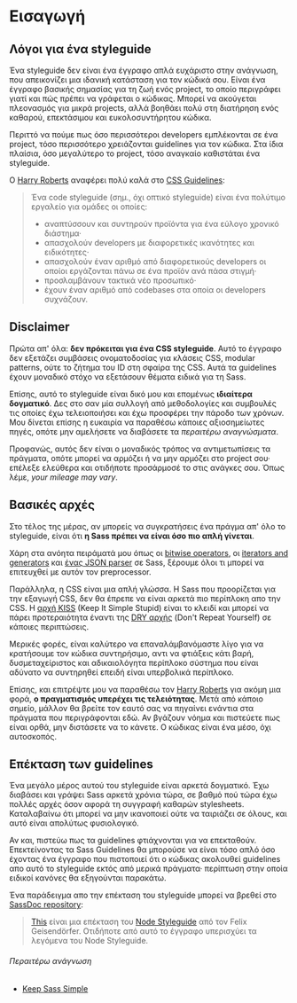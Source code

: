 
# Εισαγωγή

## Λόγοι για ένα styleguide

Ένα styleguide δεν είναι ένα έγγραφο απλά ευχάριστο στην ανάγνωση, που απεικονίζει μια ιδανική κατάσταση για τον κώδικά σου. Είναι ένα έγγραφο βασικής σημασίας για τη ζωή ενός project, το οποίο περιγράφει γιατί και πώς πρέπει να γράφεται ο κώδικας. Μπορεί να ακούγεται πλεονασμός για μικρά projects, αλλά βοηθάει πολύ στη διατήρηση ενός καθαρού, επεκτάσιμου και ευκολοσυντήρητου κώδικα.

Περιττό να πούμε πως όσο περισσότεροι developers εμπλέκονται σε ένα project, τόσο περισσότερο χρειάζονται guidelines για τον κώδικα. Στα ίδια πλαίσια, όσο μεγαλύτερο το project, τόσο αναγκαίο καθιστάται ένα styleguide.

Ο [Harry Roberts](http://csswizardry.com) αναφέρει πολύ καλά στο [CSS Guidelines](http://cssguidelin.es/#the-importance-of-a-styleguide):

<blockquote>
  <p>Ένα code styleguide (σημ., όχι οπτικό styleguide) είναι ένα πολύτιμο εργαλείο για ομάδες οι οποίες:</p>
  <ul>
    <li>αναπτύσσουν και συντηρούν προϊόντα για ένα εύλογο χρονικό διάστημα·</li>
    <li>απασχολούν developers με διαφορετικές ικανότητες και ειδικότητες·</li>
    <li>απασχολούν έναν αριθμό από διαφορετικούς developers οι οποίοι εργάζονται πάνω σε ένα προϊόν ανά πάσα στιγμή·</li>
    <li>προσλαμβάνουν τακτικά νέο προσωπικό·</li>
    <li>έχουν έναν αριθμό από codebases στα οποία οι developers συχνάζουν.</li>
  </ul>
</blockquote>

## Disclaimer

Πρώτα απ' όλα: **δεν πρόκειται για ένα CSS styleguide**. Αυτό το έγγραφο δεν εξετάζει συμβάσεις ονοματοδοσίας για κλάσεις CSS, modular patterns, ούτε το ζήτημα του ID στη σφαίρα της CSS. Αυτά τα guidelines έχουν μοναδικό στόχο να εξετάσουν θέματα ειδικά για τη Sass.

Επίσης, αυτό το styleguide είναι δικό μου και επομένως **ιδιαίτερα δογματικό**. Δες στο σαν μία συλλογή από μεθοδολογίες και συμβουλές τις οποίες έχω τελειοποιήσει και έχω προσφέρει την πάροδο των χρόνων. Μου δίνεται επίσης η ευκαιρία να παραθέσω κάποιες αξιοσημείωτες πηγές, οπότε μην αμελήσετε να διαβάσετε τα *περαιτέρω αναγνώσματα*.

Προφανώς, αυτός δεν είναι ο μοναδικός τρόπος να αντιμετωπίσεις τα πράγματα, οπότε μπορεί να αρμόζει ή να μην αρμόζει στο project σου· επέλεξε ελεύθερα και οτιδήποτε προσάρμοσέ το στις ανάγκες σου. Όπως λέμε, *your mileage may vary*.

## Βασικές αρχές

Στο τέλος της μέρας, αν μπορείς να συγκρατήσεις ένα πράγμα απ' όλο το styleguide, είναι ότι **η Sass πρέπει να είναι όσο πιο απλή γίνεται**.

Χάρη στα ανόητα πειράματά μου όπως οι [bitwise operators](https://github.com/HugoGiraudel/SassyBitwise), οι [iterators and generators](https://github.com/HugoGiraudel/SassyIteratorsGenerators) και [ένας JSON parser](https://github.com/HugoGiraudel/SassyJSON) σε Sass, ξέρουμε όλοι τι μπορεί να επιτευχθεί με αυτόν τον preprocessor.

Παράλληλα, η CSS είναι μια απλή γλώσσα. Η Sass που προορίζεται για την εξαγωγή CSS, δεν θα έπρεπε να είναι αρκετά πιο περίπλοκη απο την CSS. Η [αρχή KISS](http://en.wikipedia.org/wiki/KISS_principle) (Keep It Simple Stupid) είναι το κλειδί και μπορεί να πάρει προτεραιότητα έναντι της [DRY αρχής](http://en.wikipedia.org/wiki/Don%27t_repeat_yourself) (Don't Repeat Yourself) σε κάποιες περιπτώσεις.

Μερικές φορές, είναι καλύτερο να επαναλάμβανόμαστε λίγο για να κρατήσουμε τον κώδικα συντηρήσιμο, αντι να φτιάξεις κάτι βαρή, δυσμεταχείριστος και αδικαιολόγητα περίπλοκο σύστημα που είναι αδύνατο να συντηρηθεί επειδή είναι υπερβολικά περίπλοκο.

Επίσης, και επιτρέψτε μου να παραθέσω τον [Harry Roberts](https://csswizardry.com) για ακόμη μια φορά, **ο πραγματισμός υπερέχει τις τελειότητας**. Μετά από κάποιο σημείο, μάλλον θα βρείτε τον εαυτό σας να πηγαίνει ενάντια στα πράγματα που περιγράφονται εδώ. Αν βγάζουν νόημα και πιστεύετε πως είναι ορθά, μην διστάσετε να το κάνετε. Ο κώδικας είναι ένα μέσο, όχι αυτοσκοπός.

## Επέκταση των guidelines

Ένα μεγάλο μέρος αυτού του styleguide είναι αρκετά δογματικό. Έχω διαβάσει και γράψει Sass αρκετά χρόνια τώρα, σε βαθμό πού τώρα έχω πολλές αρχές όσον αφορά τη συγγραφή καθαρών stylesheets. Καταλαβαίνω ότι μπορεί να μην ικανοποιεί ούτε να ταιριάζει σε όλους, και αυτό είναι απολύτως φυσιολογικό.

Αν και, πιστεύω πως τα guidelines φτιάχνονται για να επεκταθούν. Επεκτείνοντας τα Sass Guidelines θα μπορούσε να είναι τόσο απλό όσο έχοντας ένα έγγραφο που πιστοποιεί ότι ο κώδικας ακολουθεί guidelines απο αυτό το styleguide εκτός από μερικά πράγματα· περίπτωση στην οποία ειδικοί κανόνες θα εξηγούνται παρακάτω.

Ένα παράδειγμα απο την επέκταση του styleguide μπορεί να βρεθεί στο [SassDoc repository](https://github.com/SassDoc/sassdoc/blob/master/GUIDELINES.md):

> [This](https://github.com/SassDoc/sassdoc/blob/master/GUIDELINES.md) είναι μια επέκταση του [Node Styleguide](https://github.com/felixge/node-style-guide) από τον Felix Geisendörfer. Οτιδήποτε από αυτό το έγγραφο υπερισχύει τα λεγόμενα του Node Styleguide.

###### Περαιτέρω ανάγνωση

* [Keep Sass Simple](http://www.sitepoint.com/keep-sass-simple/)
